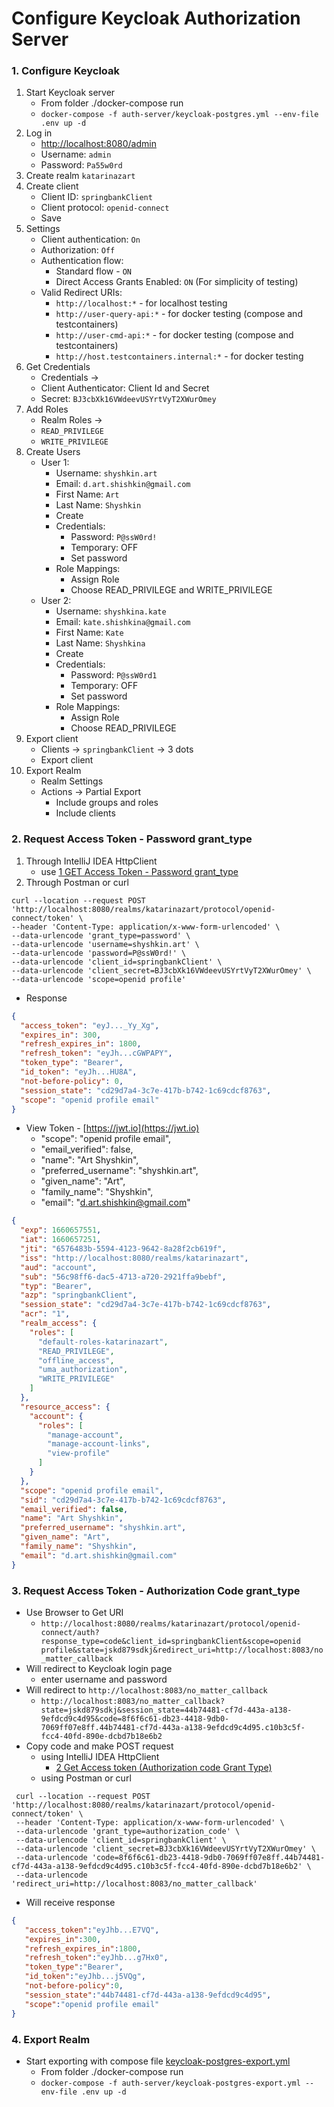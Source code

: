 # Configure Keycloak Authorization Server

### 1. Configure Keycloak

1. Start Keycloak server 
   - From folder ./docker-compose run
   - `docker-compose -f auth-server/keycloak-postgres.yml --env-file .env up -d`
2. Log in 
   - [http://localhost:8080/admin](http://localhost:8080/admin)
   - Username: `admin`
   - Password: `Pa55w0rd`
3. Create realm `katarinazart`
4. Create client
   - Client ID: `springbankClient`
   - Client protocol: `openid-connect`
   - Save
5. Settings
   - Client authentication: `On`
   - Authorization: `Off`
   - Authentication flow:
     - Standard flow - `ON`
     - Direct Access Grants Enabled: `ON` (For simplicity of testing)
   - Valid Redirect URIs:
      - `http://localhost:*` - for localhost testing
      - `http://user-query-api:*` - for docker testing (compose and testcontainers)
      - `http://user-cmd-api:*` - for docker testing (compose and testcontainers)
      - `http://host.testcontainers.internal:*` - for docker testing
6. Get Credentials
   - Credentials ->
   - Client Authenticator: Client Id and Secret
   - Secret: `BJ3cbXk16VWdeevUSYrtVyT2XWurOmey`
7. Add Roles
   - Realm Roles ->
   - `READ_PRIVILEGE`
   - `WRITE_PRIVILEGE`
8. Create Users
   - User 1:
      - Username: `shyshkin.art`
      - Email: `d.art.shishkin@gmail.com`
      - First Name: `Art`
      - Last Name: `Shyshkin`
      - Create
      - Credentials:
         -  Password: `P@ssW0rd!`
         -  Temporary:  OFF
         -  Set password
      - Role Mappings:
        - Assign Role
        - Choose READ_PRIVILEGE and WRITE_PRIVILEGE
   - User 2:
      - Username: `shyshkina.kate`
      - Email: `kate.shishkina@gmail.com`
      - First Name: `Kate`
      - Last Name: `Shyshkina`
      - Create
      - Credentials:
         -  Password: `P@ssW0rd1`
         -  Temporary:  OFF
         -  Set password
      - Role Mappings:
        - Assign Role
        - Choose READ_PRIVILEGE
9. Export client
   - Clients -> `springbankClient` -> 3 dots
   - Export client
10. Export Realm
    - Realm Settings
    - Actions -> Partial Export
      - Include groups and roles
      - Include clients

### 2. Request Access Token - Password grant_type 

1. Through IntelliJ IDEA HttpClient
   - use [1 GET Access Token - Password grant_type](../docker-compose/requests.http)
2. Through Postman or curl  

```shell script
curl --location --request POST 'http://localhost:8080/realms/katarinazart/protocol/openid-connect/token' \
--header 'Content-Type: application/x-www-form-urlencoded' \
--data-urlencode 'grant_type=password' \
--data-urlencode 'username=shyshkin.art' \
--data-urlencode 'password=P@ssW0rd!' \
--data-urlencode 'client_id=springbankClient' \
--data-urlencode 'client_secret=BJ3cbXk16VWdeevUSYrtVyT2XWurOmey' \
--data-urlencode 'scope=openid profile'
```

- Response

```json
{
  "access_token": "eyJ..._Yy_Xg",
  "expires_in": 300,
  "refresh_expires_in": 1800,
  "refresh_token": "eyJh...cGWPAPY",
  "token_type": "Bearer",
  "id_token": "eyJh...HU8A",
  "not-before-policy": 0,
  "session_state": "cd29d7a4-3c7e-417b-b742-1c69cdcf8763",
  "scope": "openid profile email"
}
```
-  View Token - [https://jwt.io](https://jwt.io)
    -  "scope": "openid profile email",
    -  "email_verified": false,
    -  "name": "Art Shyshkin",
    -  "preferred_username": "shyshkin.art",
    -  "given_name": "Art",
    -  "family_name": "Shyshkin",
    -  "email": "d.art.shishkin@gmail.com"
```json
{
  "exp": 1660657551,
  "iat": 1660657251,
  "jti": "6576483b-5594-4123-9642-8a28f2cb619f",
  "iss": "http://localhost:8080/realms/katarinazart",
  "aud": "account",
  "sub": "56c98ff6-dac5-4713-a720-2921ffa9bebf",
  "typ": "Bearer",
  "azp": "springbankClient",
  "session_state": "cd29d7a4-3c7e-417b-b742-1c69cdcf8763",
  "acr": "1",
  "realm_access": {
    "roles": [
      "default-roles-katarinazart",
      "READ_PRIVILEGE",
      "offline_access",
      "uma_authorization",
      "WRITE_PRIVILEGE"
    ]
  },
  "resource_access": {
    "account": {
      "roles": [
        "manage-account",
        "manage-account-links",
        "view-profile"
      ]
    }
  },
  "scope": "openid profile email",
  "sid": "cd29d7a4-3c7e-417b-b742-1c69cdcf8763",
  "email_verified": false,
  "name": "Art Shyshkin",
  "preferred_username": "shyshkin.art",
  "given_name": "Art",
  "family_name": "Shyshkin",
  "email": "d.art.shishkin@gmail.com"
}
```

### 3. Request Access Token - Authorization Code grant_type

- Use Browser to Get URI
    -  `http://localhost:8080/realms/katarinazart/protocol/openid-connect/auth?response_type=code&client_id=springbankClient&scope=openid profile&state=jskd879sdkj&redirect_uri=http://localhost:8083/no_matter_callback`
- Will redirect to Keycloak login page
    -  enter username and password
- Will redirect to `http://localhost:8083/no_matter_callback`
    -  `http://localhost:8083/no_matter_callback?state=jskd879sdkj&session_state=44b74481-cf7d-443a-a138-9efdcd9c4d95&code=8f6f6c61-db23-4418-9db0-7069ff07e8ff.44b74481-cf7d-443a-a138-9efdcd9c4d95.c10b3c5f-fcc4-40fd-890e-dcbd7b18e6b2`
- Copy code and make POST request
  - using IntelliJ IDEA HttpClient
    - [2 Get Access token (Authorization code Grant Type)](../docker-compose/requests.http)
  - using Postman or curl
```shell script
 curl --location --request POST 'http://localhost:8080/realms/katarinazart/protocol/openid-connect/token' \
 --header 'Content-Type: application/x-www-form-urlencoded' \
 --data-urlencode 'grant_type=authorization_code' \
 --data-urlencode 'client_id=springbankClient' \
 --data-urlencode 'client_secret=BJ3cbXk16VWdeevUSYrtVyT2XWurOmey' \
 --data-urlencode 'code=8f6f6c61-db23-4418-9db0-7069ff07e8ff.44b74481-cf7d-443a-a138-9efdcd9c4d95.c10b3c5f-fcc4-40fd-890e-dcbd7b18e6b2' \
 --data-urlencode 'redirect_uri=http://localhost:8083/no_matter_callback'
```
-  Will receive response
```json
{
   "access_token":"eyJhb...E7VQ",
   "expires_in":300,
   "refresh_expires_in":1800,
   "refresh_token":"eyJhb...g7Hx0",
   "token_type":"Bearer",
   "id_token":"eyJhb...j5VQg",
   "not-before-policy":0,
   "session_state":"44b74481-cf7d-443a-a138-9efdcd9c4d95",
   "scope":"openid profile email"
}
```

### 4. Export Realm

- Start exporting with compose file [keycloak-postgres-export.yml](/docker-compose/auth-server/keycloak-postgres-export.yml)
  - From folder ./docker-compose run
  - `docker-compose -f auth-server/keycloak-postgres-export.yml --env-file .env up -d`






